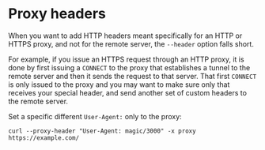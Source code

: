 # Proxy headers

When you want to add HTTP headers meant specifically for an HTTP or HTTPS
proxy, and not for the remote server, the `--header` option falls short.

For example, if you issue an HTTPS request through an HTTP proxy, it is done
by first issuing a `CONNECT` to the proxy that establishes a tunnel to the
remote server and then it sends the request to that server. That first
`CONNECT` is only issued to the proxy and you may want to make sure only that
receives your special header, and send another set of custom headers to the
remote server.

Set a specific different `User-Agent:` only to the proxy:

    curl --proxy-header "User-Agent: magic/3000" -x proxy https://example.com/

